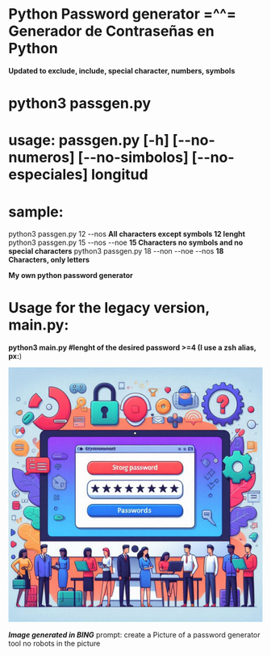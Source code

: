 # Python Password generator =^^= Generador de Contraseñas en Python
**Updated to exclude, include, special character, numbers, symbols**
# python3 passgen.py 
# usage: passgen.py [-h] [--no-numeros] [--no-simbolos] [--no-especiales] longitud
# sample: 
python3 passgen.py 12 --nos **All characters except symbols 12 lenght**
python3 passgen.py 15 --nos --noe **15 Characters no symbols and no special characters**
python3 passgen.py 18  --non --noe --nos **18 Characters, only letters**


**My own python password generator**

# Usage for the legacy version, main.py:

**python3 main.py #lenght of the desired password >=4 (I use a zsh alias, px:**)

![Python Password generator (PPG)](./passwordgentool.png)


***Image generated in BING***
prompt: create a Picture of a password generator tool no robots in the picture
